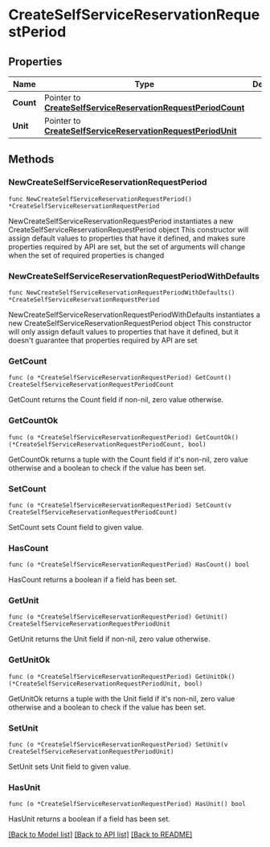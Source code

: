 # CreateSelfServiceReservationRequestPeriod

## Properties

Name | Type | Description | Notes
------------ | ------------- | ------------- | -------------
**Count** | Pointer to [**CreateSelfServiceReservationRequestPeriodCount**](CreateSelfServiceReservationRequestPeriodCount.md) |  | [optional] 
**Unit** | Pointer to [**CreateSelfServiceReservationRequestPeriodUnit**](CreateSelfServiceReservationRequestPeriodUnit.md) |  | [optional] 

## Methods

### NewCreateSelfServiceReservationRequestPeriod

`func NewCreateSelfServiceReservationRequestPeriod() *CreateSelfServiceReservationRequestPeriod`

NewCreateSelfServiceReservationRequestPeriod instantiates a new CreateSelfServiceReservationRequestPeriod object
This constructor will assign default values to properties that have it defined,
and makes sure properties required by API are set, but the set of arguments
will change when the set of required properties is changed

### NewCreateSelfServiceReservationRequestPeriodWithDefaults

`func NewCreateSelfServiceReservationRequestPeriodWithDefaults() *CreateSelfServiceReservationRequestPeriod`

NewCreateSelfServiceReservationRequestPeriodWithDefaults instantiates a new CreateSelfServiceReservationRequestPeriod object
This constructor will only assign default values to properties that have it defined,
but it doesn't guarantee that properties required by API are set

### GetCount

`func (o *CreateSelfServiceReservationRequestPeriod) GetCount() CreateSelfServiceReservationRequestPeriodCount`

GetCount returns the Count field if non-nil, zero value otherwise.

### GetCountOk

`func (o *CreateSelfServiceReservationRequestPeriod) GetCountOk() (*CreateSelfServiceReservationRequestPeriodCount, bool)`

GetCountOk returns a tuple with the Count field if it's non-nil, zero value otherwise
and a boolean to check if the value has been set.

### SetCount

`func (o *CreateSelfServiceReservationRequestPeriod) SetCount(v CreateSelfServiceReservationRequestPeriodCount)`

SetCount sets Count field to given value.

### HasCount

`func (o *CreateSelfServiceReservationRequestPeriod) HasCount() bool`

HasCount returns a boolean if a field has been set.

### GetUnit

`func (o *CreateSelfServiceReservationRequestPeriod) GetUnit() CreateSelfServiceReservationRequestPeriodUnit`

GetUnit returns the Unit field if non-nil, zero value otherwise.

### GetUnitOk

`func (o *CreateSelfServiceReservationRequestPeriod) GetUnitOk() (*CreateSelfServiceReservationRequestPeriodUnit, bool)`

GetUnitOk returns a tuple with the Unit field if it's non-nil, zero value otherwise
and a boolean to check if the value has been set.

### SetUnit

`func (o *CreateSelfServiceReservationRequestPeriod) SetUnit(v CreateSelfServiceReservationRequestPeriodUnit)`

SetUnit sets Unit field to given value.

### HasUnit

`func (o *CreateSelfServiceReservationRequestPeriod) HasUnit() bool`

HasUnit returns a boolean if a field has been set.


[[Back to Model list]](../README.md#documentation-for-models) [[Back to API list]](../README.md#documentation-for-api-endpoints) [[Back to README]](../README.md)


